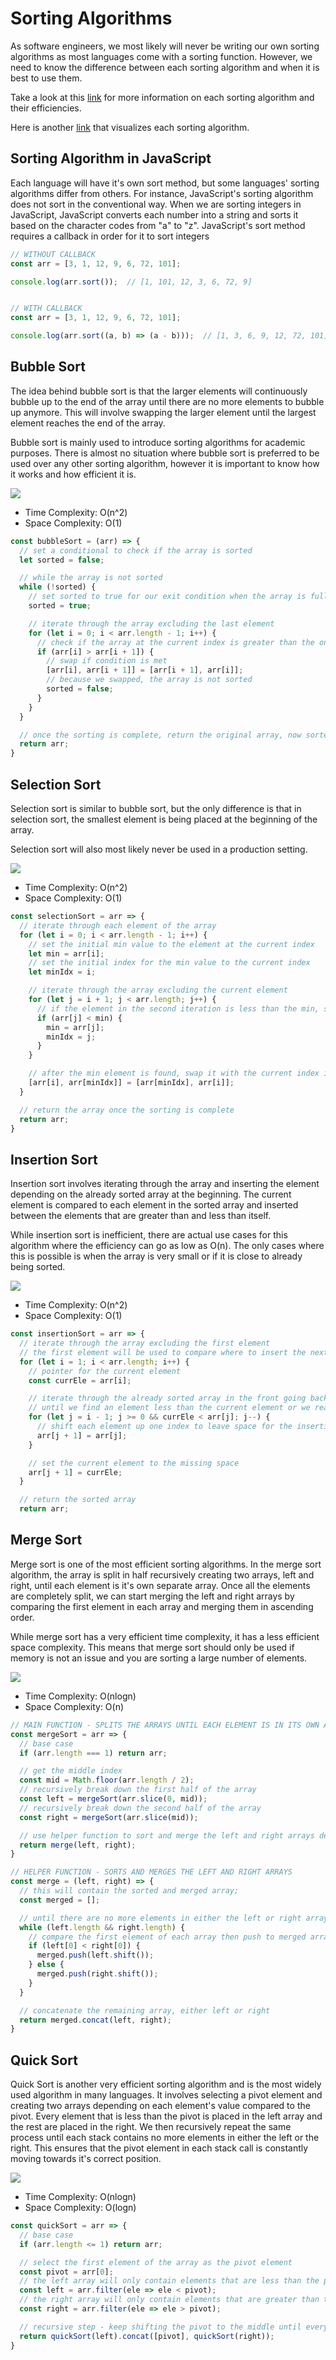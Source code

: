 # Sorting Algorithms
As software engineers, we most likely will never be writing our own sorting algorithms as most languages come with a sorting function. However, we need to know the difference between each sorting algorithm and when it is best to use them.

Take a look at this [link](https://www.bigocheatsheet.com/) for more information on each sorting algorithm and their efficiencies. 

Here is another [link](https://www.toptal.com/developers/sorting-algorithms) that visualizes each sorting algorithm.

## Sorting Algorithm in JavaScript
Each language will have it's own sort method, but some languages' sorting algorithms differ from others. For instance, JavaScript's sorting algorithm does not sort in the conventional way. When we are sorting integers in JavaScript, JavaScript converts each number into a string and sorts it based on the character codes from "a" to "z". JavaScript's sort method requires a callback in order for it to sort integers

```javascript
// WITHOUT CALLBACK
const arr = [3, 1, 12, 9, 6, 72, 101];

console.log(arr.sort());  // [1, 101, 12, 3, 6, 72, 9]


// WITH CALLBACK
const arr = [3, 1, 12, 9, 6, 72, 101];

console.log(arr.sort((a, b) => (a - b)));  // [1, 3, 6, 9, 12, 72, 101]
```

## Bubble Sort
The idea behind bubble sort is that the larger elements will continuously bubble up to the end of the array until there are no more elements to bubble up anymore. This will involve swapping the larger element until the largest element reaches the end of the array.

Bubble sort is mainly used to introduce sorting algorithms for academic purposes. There is almost no situation where bubble sort is preferred to be used over any other sorting algorithm, however it is important to know how it works and how efficient it is.

![](./images/bubble_sort.gif)

* Time Complexity: O(n^2)
* Space Complexity: O(1)

```javascript
const bubbleSort = (arr) => {
  // set a conditional to check if the array is sorted
  let sorted = false;

  // while the array is not sorted
  while (!sorted) {
    // set sorted to true for our exit condition when the array is fully sorted
    sorted = true;

    // iterate through the array excluding the last element
    for (let i = 0; i < arr.length - 1; i++) {
      // check if the array at the current index is greater than the one next to it
      if (arr[i] > arr[i + 1]) {
        // swap if condition is met
        [arr[i], arr[i + 1]] = [arr[i + 1], arr[i]];
        // because we swapped, the array is not sorted
        sorted = false;
      }
    }
  }

  // once the sorting is complete, return the original array, now sorted
  return arr;
}
```


## Selection Sort
Selection sort is similar to bubble sort, but the only difference is that in selection sort, the smallest element is being placed at the beginning of the array.

Selection sort will also most likely never be used in a production setting.

![](./images/selection_sort.gif)

* Time Complexity: O(n^2)
* Space Complexity: O(1)

```javascript
const selectionSort = arr => {
  // iterate through each element of the array
  for (let i = 0; i < arr.length - 1; i++) {
    // set the initial min value to the element at the current index
    let min = arr[i];
    // set the initial index for the min value to the current index
    let minIdx = i;

    // iterate through the array excluding the current element
    for (let j = i + 1; j < arr.length; j++) {
      // if the element in the second iteration is less than the min, set the min and min index accordingly
      if (arr[j] < min) {
        min = arr[j];
        minIdx = j;
      }
    }

    // after the min element is found, swap it with the current index in the first iteration
    [arr[i], arr[minIdx]] = [arr[minIdx], arr[i]];
  }

  // return the array once the sorting is complete
  return arr;
}
```

## Insertion Sort
Insertion sort involves iterating through the array and inserting the element depending on the already sorted array at the beginning. The current element is compared to each element in the sorted array and inserted between the elements that are greater than and less than itself.

While insertion sort is inefficient, there are actual use cases for this algorithm where the efficiency can go as low as O(n). The only cases where this is possible is when the array is very small or if it is close to already being sorted.

![](./images/insertion_sort.gif)

* Time Complexity: O(n^2)
* Space Complexity: O(1)

```javascript
const insertionSort = arr => {
  // iterate through the array excluding the first element
  // the first element will be used to compare where to insert the next element
  for (let i = 1; i < arr.length; i++) {
    // pointer for the current element
    const currEle = arr[i];

    // iterate through the already sorted array in the front going backwards
    // until we find an element less than the current element or we reach the beginning of the array
    for (let j = i - 1; j >= 0 && currEle < arr[j]; j--) {
      // shift each element up one index to leave space for the insertion
      arr[j + 1] = arr[j];
    }

    // set the current element to the missing space
    arr[j + 1] = currEle;
  }

  // return the sorted array
  return arr;
```

## Merge Sort
Merge sort is one of the most efficient sorting algorithms. In the merge sort algorithm, the array is split in half recursively creating two arrays, left and right, until each element is it's own separate array. Once all the elements are completely split, we can start merging the left and right arrays by comparing the first element in each array and merging them in ascending order.

While merge sort has a very efficient time complexity, it has a less efficient space complexity. This means that merge sort should only be used if memory is not an issue and you are sorting a large number of elements.

![](./images/merge_sort.gif)

* Time Complexity: O(nlogn)
* Space Complexity: O(n)

```javascript
// MAIN FUNCTION - SPLITS THE ARRAYS UNTIL EACH ELEMENT IS IN ITS OWN ARRAY THEN SORTS AND MERGES USING HELPER FUNCTION
const mergeSort = arr => {
  // base case
  if (arr.length === 1) return arr;

  // get the middle index
  const mid = Math.floor(arr.length / 2);
  // recursively break down the first half of the array
  const left = mergeSort(arr.slice(0, mid));
  // recursively break down the second half of the array
  const right = mergeSort(arr.slice(mid));

  // use helper function to sort and merge the left and right arrays declared above
  return merge(left, right);
}

// HELPER FUNCTION - SORTS AND MERGES THE LEFT AND RIGHT ARRAYS
const merge = (left, right) => {
  // this will contain the sorted and merged array;
  const merged = [];

  // until there are no more elements in either the left or right array
  while (left.length && right.length) {
    // compare the first element of each array then push to merged array depending on which is lesser
    if (left[0] < right[0]) {
      merged.push(left.shift());
    } else {
      merged.push(right.shift());
    }
  }

  // concatenate the remaining array, either left or right
  return merged.concat(left, right);
}
```

## Quick Sort
Quick Sort is another very efficient sorting algorithm and is the most widely used algorithm in many languages. It involves selecting a pivot element and creating two arrays depending on each element's value compared to the pivot. Every element that is less than the pivot is placed in the left array and the rest are placed in the right. We then recursively repeat the same process until each stack contains no more elements in either the left or the right. This ensures that the pivot element in each stack call is constantly moving towards it's correct position.

![](./images/quick_sort.gif)

* Time Complexity: O(nlogn)
* Space Complexity: O(logn)

```javascript
const quickSort = arr => {
  // base case
  if (arr.length <= 1) return arr;

  // select the first element of the array as the pivot element
  const pivot = arr[0];
  // the left array will only contain elements that are less than the pivot
  const left = arr.filter(ele => ele < pivot);
  // the right array will only contain elements that are greater than the pivot
  const right = arr.filter(ele => ele > pivot);

  // recursive step - keep shifting the pivot to the middle until every element is sorted
  return quickSort(left).concat([pivot], quickSort(right));
}
```
